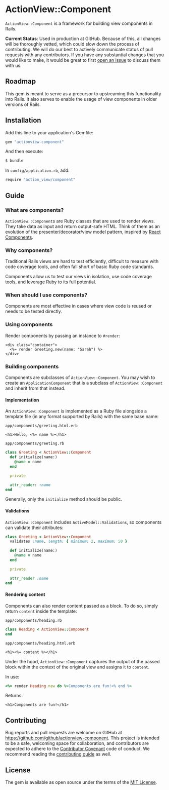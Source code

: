 # ActionView::Component
`ActionView::Component` is a framework for building view components in Rails.

**Current Status**: Used in production at GitHub. Because of this, all changes will be thoroughly vetted, which could slow down the process of contributing. We will do our best to actively communicate status of pull requests with any contributors. If you have any substantial changes that you would like to make, it would be great to first [open an issue](http://github.com/github/actionview-component/issues/new) to discuss them with us.

## Roadmap

This gem is meant to serve as a precursor to upstreaming this functionality into Rails. It also serves to enable the usage of view components in older versions of Rails.

## Installation
Add this line to your application's Gemfile:

```ruby
gem "actionview-component"
```

And then execute:
```bash
$ bundle
```

In `config/application.rb`, add:

```bash
require "action_view/component"
```

## Guide

### What are components?

`ActionView::Component`s are Ruby classes that are used to render views. They take data as input and return output-safe HTML. Think of them as an evolution of the presenter/decorator/view model pattern, inspired by [React Components](https://reactjs.org/docs/react-component.html).

### Why components?

Traditional Rails views are hard to test efficiently, difficult to measure with code coverage tools, and often fall short of basic Ruby code standards.

Components allow us to test our views in isolation, use code coverage tools, and leverage Ruby to its full potential.

### When should I use components?

Components are most effective in cases where view code is reused or needs to be tested directly.

### Using components

Render components by passing an instance to `#render`:

```erb
<div class="container">
  <%= render Greeting.new(name: "Sarah") %>
</div>
```

### Building components

Components are subclasses of `ActionView::Component`. You may wish to create an `ApplicationComponent` that is a subclass of `ActionView::Component` and inherit from that instead.

#### Implementation

An `ActionView::Component` is implemented as a Ruby file alongside a template file (in any format supported by Rails) with the same base name:

`app/components/greeting.html.erb`
```erb
<h1>Hello, <%= name %></h1>
```

`app/components/greeting.rb`
```ruby
class Greeting < ActionView::Component
  def initialize(name:)
    @name = name
  end

  private

  attr_reader: :name
end
```

Generally, only the `initialize` method should be public.

#### Validations

`ActionView::Component` includes `ActiveModel::Validations`, so components can validate their attributes:

```ruby
class Greeting < ActionView::Component
  validates :name, length: { minimum: 2, maximum: 50 }

  def initialize(name:)
    @name = name
  end

  private

  attr_reader :name
end
```

#### Rendering content

Components can also render content passed as a block. To do so, simply return `content` inside the template:

`app/components/heading.rb`
```ruby
class Heading < ActionView::Component
end
```

`app/components/heading.html.erb`
```erb
<h1><%= content %></h1>
```

Under the hood, `ActionView::Component` captures the output of the passed block within the context of the original view and assigns it to `content`.

In use:

```ruby
<%= render Heading.new do %>Components are fun!<% end %>
```

Returns:

`<h1>Components are fun!</h1>`

## Contributing

Bug reports and pull requests are welcome on GitHub at https://github.com/github/actionview-component. This project is intended to be a safe, welcoming space for collaboration, and contributors are expected to adhere to the [Contributor Covenant](http://contributor-covenant.org) code of conduct. We recommend reading the [contributing guide](./CONTRIBUTING.md) as well.

## License

The gem is available as open source under the terms of the [MIT License](http://opensource.org/licenses/MIT).
